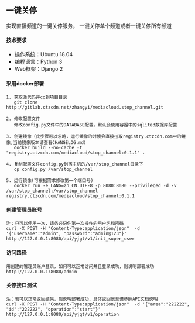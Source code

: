 ## 一键关停

实现直播频道的一键关停服务， 一键关停单个频道或者一键关停所有频道

#### 技术要求

- 操作系统：Ubuntu 18.04
- 编程语言：Python 3
- Web框架：Django 2

#### 采用docker部署
    1. 获取源代码并cd到项目目录
       git clone http://gitlab.ctzcdn.net/zhangyi/mediacloud.stop_channel.git
       
    2. 修改配置文件  
       修改config.py文件中的DATABASE配置，默认会使用容器中的sqlite3数据库配置
    
    3. 创建镜像（此步骤可以忽略，运行镜像的时候会直接拉取registry.ctzcdn.com中的镜像,当前镜像版本请查看CHANGELOG.md）
       docker build --no-cache -t "registry.ctzcdn.com/mediacloud/stop_channel:0.1.1" .
       
    4. 复制配置文件config.py到宿主机的/var/stop_channel目录下
       cp config.py /var/stop_channel
    
    5. 运行镜像(可根据需求修改第一个端口号)
       docker run -e LANG=zh_CN.UTF-8 -p 8080:8080 --privileged -d -v /var/stop_channel:/var/stop_channel registry.ctzcdn.com/mediacloud/stop_channel:0.1.1


#### 创建管理员账号
    注：只可以使用一次，请务必记住第一次操作的用户名和密码
    curl -X POST -H "Content-Type:application/json"  -d '{"username":"admin", "password":"admin@123"}' http://127.0.0.1:8080/api/yjgt/v1/init_super_user

#### 访问路径
    用创建的管理员账户登录，如何可以正常访问并且登录成功，则说明部署成功
    http://127.0.0.1:8080/admin


#### 关停接口测试
    注：若可以正常返回结果，则说明部署成功，具体返回信息请参照API文档说明
    curl -X POST -H "Content-Type:application/json"  -d '{"area":"222222", "id":"222222", "operation":"start"}' http://127.0.0.1:8080/api/yjgt/v1/operation


